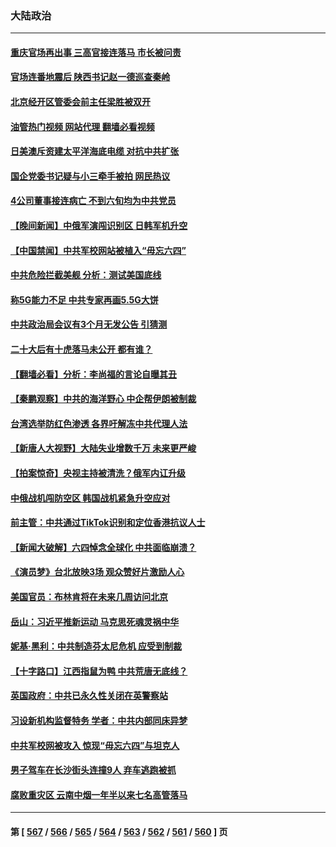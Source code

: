 ### 大陆政治
---
#### [重庆官场再出事 三高官接连落马 市长被问责](../../pages/ncid277/n14011532.md?06072045) 
#### [官场连番地震后 陕西书记赵一德巡查秦岭](../../pages/ncid277/n14011618.md?06072045) 
#### [北京经开区管委会前主任梁胜被双开](../../pages/ncid277/n14011625.md?06072045) 
#### [油管热门视频 网站代理 翻墙必看视频](http://138.2.39.72:81/youtube.html?epic-marker?06072045)
#### [日美澳斥资建太平洋海底电缆 对抗中共扩张](../../pages/ncid277/n14011616.md?06072045) 
#### [国企党委书记疑与小三牵手被拍 网民热议](../../pages/ncid277/n14011615.md?06072045) 
#### [4公司董事接连病亡 不到六旬均为中共党员](../../pages/ncid277/n14010706.md?06072045) 
#### [【晚间新闻】中俄军演闯识别区 日韩军机升空](../../pages/ncid277/n14011561.md?06072045) 
#### [【中国禁闻】中共军校网站被植入“毋忘六四”](../../pages/ncid277/n14011262.md?06072045) 
#### [中共危险拦截美舰 分析：测试美国底线](../../pages/ncid277/n14010646.md?06072045) 
#### [称5G能力不足 中共专家再画5.5G大饼](../../pages/ncid277/n14011403.md?06072045) 
#### [中共政治局会议有3个月无发公告 引猜测](../../pages/ncid277/n14011472.md?06072045) 
#### [二十大后有十虎落马未公开 都有谁？](../../pages/ncid277/n14011401.md?06072045) 
#### [【翻墙必看】分析：李尚福的言论自曝其丑](../../pages/ncid277/n14011404.md?06072045) 
#### [【秦鹏观察】中共的海洋野心 中企帮伊朗被制裁](../../pages/ncid277/n14011282.md?06072045) 
#### [台湾选举防红色渗透 各界吁解冻中共代理人法](../../pages/ncid277/n14011142.md?06072045) 
#### [【新唐人大视野】大陆失业增数千万 未来更严峻](../../pages/ncid277/n14011270.md?06072045) 
#### [【拍案惊奇】央视主持被清洗？俄军内讧升级](../../pages/ncid277/n14011239.md?06072045) 
#### [中俄战机闯防空区 韩国战机紧急升空应对](../../pages/ncid277/n14011109.md?06072045) 
#### [前主管：中共通过TikTok识别和定位香港抗议人士](../../pages/ncid277/n14011241.md?06072045) 
#### [【新闻大破解】六四悼念全球化 中共面临崩溃？](../../pages/ncid277/n14011236.md?06072045) 
#### [《演员梦》台北放映3场 观众赞好片激励人心](../../pages/ncid277/n14010428.md?06072045) 
#### [美国官员：布林肯将在未来几周访问北京](../../pages/ncid277/n14011190.md?06072045) 
#### [岳山：习近平推新运动 马克思死魂灵祸中华](../../pages/ncid277/n14011116.md?06072045) 
#### [妮基‧黑利：中共制造芬太尼危机 应受到制裁](../../pages/ncid277/n14011167.md?06072045) 
#### [【十字路口】江西指鼠为鸭 中共荒唐无底线？](../../pages/ncid277/n14011078.md?06072045) 
#### [英国政府：中共已永久性关闭在英警察站](../../pages/ncid277/n14011149.md?06072045) 
#### [习设新机构监督特务 学者：中共内部同床异梦](../../pages/ncid277/n14011057.md?06072045) 
#### [中共军校网被攻入 惊现“毋忘六四”与坦克人](../../pages/ncid277/n14011018.md?06072045) 
#### [男子驾车在长沙街头连撞9人 弃车逃跑被抓](../../pages/ncid277/n14010995.md?06072045) 
#### [腐败重灾区 云南中烟一年半以来七名高管落马](../../pages/ncid277/n14010948.md?06072045) 

---
#### 第 [ [567](./567.md?06072045) / [566](./566.md?06072045) / [565](./565.md?06072045) / [564](./564.md?06072045) / [563](./563.md?06072045) / [562](./562.md?06072045) / [561](./561.md?06072045) / [560](./560.md?06072045) ] 页
